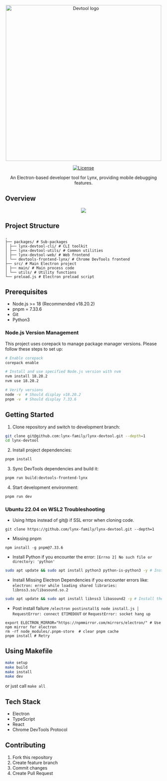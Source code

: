 <div align="center">

<p>
  <a href="https://lynxjs.org/guide/debugging/lynx-devtool.htm">
    <img width="500" alt="Devtool logo" src=".github/splash.png" />
  </a>
</p>

[![License](https://img.shields.io/badge/license-Apache%202.0-blue.svg)](https://www.apache.org/licenses/LICENSE-2.0.txt)

An Electron-based developer tool for Lynx, providing mobile debugging features.

</div>

## Overview

<div align="center">
    <img src="https://lf-lynx.tiktok-cdns.com/obj/lynx-artifacts-oss-sg/lynx-website/assets/doc/debugging-panel-console.png" />
</div>

## Project Structure

``` plantext
.
├── packages/ # Sub-packages
│ ├── lynx-devtool-cli/ # CLI toolkit
│ ├── lynx-devtool-utils/ # Common utilities
│ ├── lynx-devtool-web/ # Web frontend
│ └── devtools-frontend-lynx/ # Chrome DevTools frontend
├── src/ # Main Electron project
│ ├── main/ # Main process code
│ └── utils/ # Utility functions
└── preload.js # Electron preload script
```

## Prerequisites

- Node.js >= 18 (Recommended v18.20.2)
- pnpm = 7.33.6
- Git
- Python3

### Node.js Version Management

This project uses corepack to manage package manager versions. Please follow these steps to set up:

```bash
# Enable corepack
corepack enable

# Install and use specified Node.js version with nvm
nvm install 18.20.2
nvm use 18.20.2

# Verify versions
node -v  # Should display v18.20.2
pnpm -v  # Should display 7.33.6
```

## Getting Started

1. Clone repository and switch to development branch:

```bash
git clone git@github.com:lynx-family/lynx-devtool.git --depth=1
cd lynx-devtool
```

2. Install project dependencies:

```bash
pnpm install
```

3. Sync DevTools dependencies and build it:

```bash
pnpm run build:devtools-frontend-lynx
```

4. Start development environment:

```bash
pnpm run dev
```

### Ubuntu 22.04 on WSL2 Troubleshooting

- Using https instead of git@ if SSL error when cloning code.
```
git clone https://github.com/lynx-family/lynx-devtool.git --depth=1
```

- Missing pnpm

```
npm install -g pnpm@7.33.6
```

- Install Python if you encounter the error: `[Errno 2] No such file or directory: 'python'`

```bash
sudo apt update && sudo apt install python3 python-is-python3 -y # Install Python 3 and set it as the default `python` command
```

- Install Missing Electron Dependencies if you encounter errors like:
```electron: error while loading shared libraries: libnss3.so/libasound.so.2```

```bash
sudo apt update && sudo apt install libnss3 libasound2 -y # Install the required libraries
```
- Post install failure `/electron postinstall$ node install.js
│ RequestError: connect ETIMEDOUT` or `RequestError: socket hang up`
```
export ELECTRON_MIRROR="https://npmmirror.com/mirrors/electron/" # Use npm mirror for electron
rm -rf node_modules/.pnpm-store  # clear pnpm cache
pnpm install # Retry
```

## Using Makefile

```bash
make setup
make build
make install
make dev
```

or just call `make all`

## Tech Stack

- Electron
- TypeScript
- React
- Chrome DevTools Protocol

## Contributing

1. Fork this repository
2. Create feature branch
3. Commit changes
4. Create Pull Request
